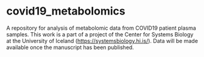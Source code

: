 # covid19_metabolomics
A repository for analysis of metabolomic data from COVID19 patient plasma samples. This work is a part of a project of the Center for Systems Biology at the University of Iceland (https://systemsbiology.hi.is/). Data will be made available once the manuscript has been published. 
